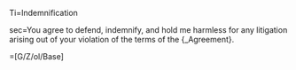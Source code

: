 Ti=Indemnification

sec=You agree to defend, indemnify, and hold me harmless for any litigation arising out of your violation of the terms of the {_Agreement}.

=[G/Z/ol/Base]
